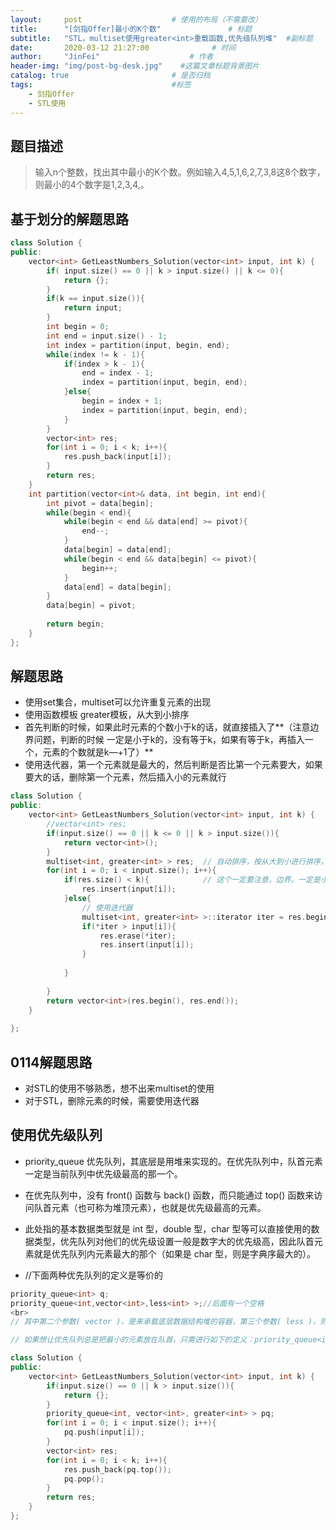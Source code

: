 ```yaml
---
layout:     post                    # 使用的布局（不需要改） 
title:      "[剑指Offer]最小的K个数"               # 标题  
subtitle:   "STL，multiset使用greater<int>重载函数,优先级队列堆"  #副标题 
date:       2020-03-12 21:27:00              # 时间 
author:     "JinFei"                    # 作者 
header-img: "img/post-bg-desk.jpg"    #这篇文章标题背景图片 
catalog: true                       # 是否归档 
tags:                               #标签     
    - 剑指Offer 
    - STL使用
---
```


## 题目描述
> 输入n个整数，找出其中最小的K个数。例如输入4,5,1,6,2,7,3,8这8个数字，则最小的4个数字是1,2,3,4,。



## 基于划分的解题思路
```C++
class Solution {
public:
    vector<int> GetLeastNumbers_Solution(vector<int> input, int k) {
        if( input.size() == 0 || k > input.size() || k <= 0){
            return {};
        }
        if(k == input.size()){
            return input;
        }
        int begin = 0;
        int end = input.size() - 1;
        int index = partition(input, begin, end);
        while(index != k - 1){
            if(index > k - 1){
                end = index - 1;
                index = partition(input, begin, end);
            }else{
                begin = index + 1;
                index = partition(input, begin, end);
            }
        }
        vector<int> res;
        for(int i = 0; i < k; i++){
            res.push_back(input[i]);
        }
        return res;
    }
    int partition(vector<int>& data, int begin, int end){
        int pivot = data[begin];
        while(begin < end){
            while(begin < end && data[end] >= pivot){
                end--;
            }
            data[begin] = data[end];
            while(begin < end && data[begin] <= pivot){
                begin++;
            }
            data[end] = data[begin];
        }
        data[begin] = pivot;
        
        return begin;
    }
};
```


## 解题思路


- 使用set集合，multiset可以允许重复元素的出现
- 使用函数模板 greater<T>模板，从大到小排序
- 首先判断的时候，如果此时元素的个数小于k的话，就直接插入了**（注意边界问题，判断的时候 一定是小于k的，没有等于k，如果有等于k，再插入一个，元素的个数就是k—+1了）**
- 使用迭代器，第一个元素就是最大的，然后判断是否比第一个元素要大，如果要大的话，删除第一个元素，然后插入小的元素就行

```C++
class Solution {
public:
    vector<int> GetLeastNumbers_Solution(vector<int> input, int k) {
        //vector<int> res;
        if(input.size() == 0 || k <= 0 || k > input.size()){
            return vector<int>();
        }
        multiset<int, greater<int> > res;  // 自动排序，按从大到小进行排序，第一个元素即为最大
        for(int i = 0; i < input.size(); i++){
            if(res.size() < k){            // 这个一定要注意，边界，一定是小于k的，这样插入后元素才等于k啊。。。
                res.insert(input[i]);
            }else{
                // 使用迭代器
                multiset<int, greater<int> >::iterator iter = res.begin();
                if(*iter > input[i]){
                    res.erase(*iter);
                    res.insert(input[i]);
                }
                
            }
            
        }
        return vector<int>(res.begin(), res.end());
    }
    
};
```
## 0114解题思路
- 对STL的使用不够熟悉，想不出来multiset的使用
- 对于STL，删除元素的时候，需要使用迭代器


## 使用优先级队列

- priority_queue 优先队列，其底层是用堆来实现的。在优先队列中，队首元素一定是当前队列中优先级最高的那一个。
- 在优先队列中，没有 front() 函数与 back() 函数，而只能通过 top() 函数来访问队首元素（也可称为堆顶元素），也就是优先级最高的元素。
- 此处指的基本数据类型就是 int 型，double 型，char 型等可以直接使用的数据类型，优先队列对他们的优先级设置一般是数字大的优先级高，因此队首元素就是优先队列内元素最大的那个（如果是 char 型，则是字典序最大的）。

- //下面两种优先队列的定义是等价的
```C++
priority_queue<int> q;
priority_queue<int,vector<int>,less<int> >;//后面有一个空格
<br>
// 其中第二个参数( vector )，是来承载底层数据结构堆的容器，第三个参数( less )，则是一个比较类，less 表示数字大的优先级高，而 greater 表示数字小的优先级高。

// 如果想让优先队列总是把最小的元素放在队首，只需进行如下的定义：priority_queue<int,vector<int>,greater<int> >q;：
```

```C++
class Solution {
public:
    vector<int> GetLeastNumbers_Solution(vector<int> input, int k) {
        if(input.size() == 0 || k > input.size()){
            return {};
        }
        priority_queue<int, vector<int>, greater<int> > pq;
        for(int i = 0; i < input.size(); i++){
            pq.push(input[i]);
        }
        vector<int> res;
        for(int i = 0; i < k; i++){
            res.push_back(pq.top());
            pq.pop();
        }
        return res;
    }
};
```
